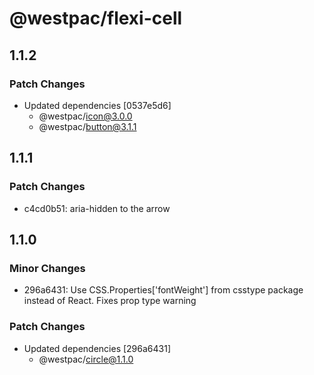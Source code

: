 # @westpac/flexi-cell

## 1.1.2

### Patch Changes

- Updated dependencies [0537e5d6]
  - @westpac/icon@3.0.0
  - @westpac/button@3.1.1

## 1.1.1

### Patch Changes

- c4cd0b51: aria-hidden to the arrow

## 1.1.0

### Minor Changes

- 296a6431: Use CSS.Properties['fontWeight'] from csstype package instead of React. Fixes prop type warning

### Patch Changes

- Updated dependencies [296a6431]
  - @westpac/circle@1.1.0
